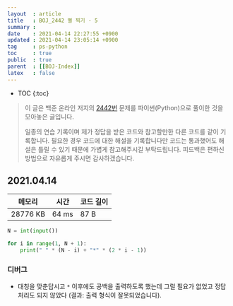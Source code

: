 ```yaml
---
layout  : article
title   : BOJ_2442 별 찍기 - 5
summary : 
date    : 2021-04-14 22:27:55 +0900
updated : 2021-04-14 23:05:14 +0900
tag     : ps-python
toc     : true
public  : true
parent  : [[BOJ-Index]]
latex   : false
---
```

* TOC
{:toc}

>이 글은 백준 온라인 저지의 [2442번](https://www.acmicpc.net/problem/2442) 문제를 파이썬(Python)으로 풀이한 것을 모아놓은 글입니다.
>
> 일종의 연습 기록이며 제가 정답을 받은 코드와 참고할만한 다른 코드를 같이 기록합니다. 필요한 경우 코드에 대한 해설을 기록합니다만 코드는 통과했어도 해설은 틀릴 수 있기 때문에 가볍게 참고해주시길 부탁드립니다. 피드백은 편하신 방법으로 자유롭게 주시면 감사하겠습니다.

## 2021.04.14

| 메모리    | 시간  | 코드 길이 |
| --------- | ----- | --------- |
| 28776 KB  | 64 ms | 87 B      |

```python
N = int(input())

for i in range(1, N + 1):
    print(" " * (N - i) + "*" * (2 * i - 1))
```

### 디버그

* 대칭을 맞춘답시고 `*` 이후에도 공백을 출력하도록 했는데 그럴 필요가 없었고 정답처리도 되지 않았다 (결과: 출력 형식이 잘못되었습니다).
